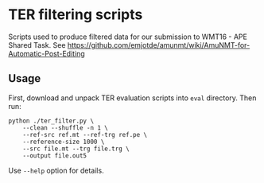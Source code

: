 TER filtering scripts
=====================

Scripts used to produce filtered data for our submission to WMT16 - APE Shared Task.
See https://github.com/emjotde/amunmt/wiki/AmuNMT-for-Automatic-Post-Editing

Usage
-----

First, download and unpack TER evaluation scripts into `eval` directory.
Then run:

    python ./ter_filter.py \
        --clean --shuffle -n 1 \
        --ref-src ref.mt --ref-trg ref.pe \
        --reference-size 1000 \
        --src file.mt --trg file.trg \
        --output file.out5

Use `--help` option for details.
